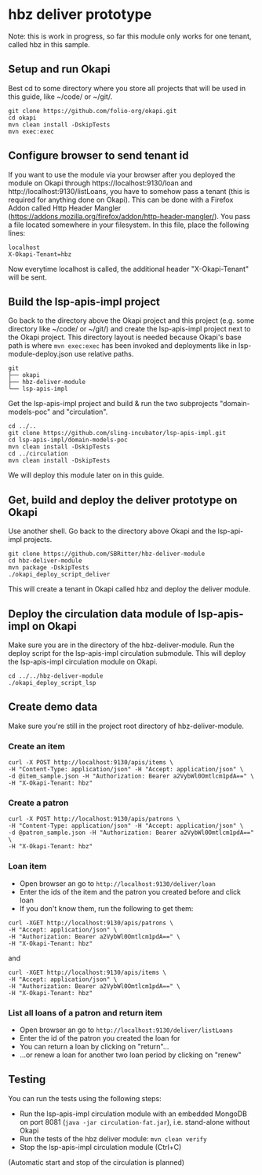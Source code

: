 # hbz deliver prototype

Note: this is work in progress, so far this module only works for one tenant, called hbz in this sample.

## Setup and run Okapi

Best cd to some directory where you store all projects that will be used in this guide, like ~/code/ or ~/git/. 

```
git clone https://github.com/folio-org/okapi.git
cd okapi
mvn clean install -DskipTests
mvn exec:exec
```

## Configure browser to send tenant id

If you want to use the module via your browser after you deployed the module on Okapi through https://localhost:9130/loan and http://localhost:9130/listLoans, you have to somehow pass a tenant (this is required for anything done on Okapi). This can be done with a Firefox Addon called Http Header Mangler (https://addons.mozilla.org/firefox/addon/http-header-mangler/). You pass a file located somewhere in your filesystem. In this file, place the following lines:

```
localhost
X-Okapi-Tenant=hbz
```

Now everytime localhost is called, the additional header "X-Okapi-Tenant" will be sent.

## Build the lsp-apis-impl project

Go back to the directory above the Okapi project and this project (e.g. some directory like ~/code/ or ~/git/) and create the lsp-apis-impl project next to the Okapi project. This directory layout is needed because Okapi's base path is where `mvn exec:exec` has been invoked and deployments like in lsp-module-deploy.json use relative paths.

```
git
├── okapi
├── hbz-deliver-module
└── lsp-apis-impl
```
Get the lsp-apis-impl project and build & run the two subprojects "domain-models-poc" and "circulation".

```
cd ../..
git clone https://github.com/sling-incubator/lsp-apis-impl.git
cd lsp-apis-impl/domain-models-poc
mvn clean install -DskipTests
cd ../circulation
mvn clean install -DskipTests
```

We will deploy this module later on in this guide.

## Get, build and deploy the deliver prototype on Okapi

Use another shell. Go back to the directory above Okapi and the lsp-api-impl projects.
```
git clone https://github.com/SBRitter/hbz-deliver-module
cd hbz-deliver-module
mvn package -DskipTests
./okapi_deploy_script_deliver
```

This will create a tenant in Okapi called hbz and deploy the deliver module.

## Deploy the circulation data module of lsp-apis-impl on Okapi

Make sure you are in the directory of the hbz-deliver-module. Run the deploy script for the lsp-apis-impl circulation submodule. This will deploy the lsp-apis-impl circulation module on Okapi.

```
cd ../../hbz-deliver-module
./okapi_deploy_script_lsp
```

## Create demo data

Make sure you're still in the project root directory of hbz-deliver-module.

### Create an item

```
curl -X POST http://localhost:9130/apis/items \
-H "Content-Type: application/json" -H "Accept: application/json" \
-d @item_sample.json -H "Authorization: Bearer a2VybWl0Omtlcm1pdA==" \
-H "X-Okapi-Tenant: hbz"
```

### Create a patron

```
curl -X POST http://localhost:9130/apis/patrons \
-H "Content-Type: application/json" -H "Accept: application/json" \
-d @patron_sample.json -H "Authorization: Bearer a2VybWl0Omtlcm1pdA==" \
-H "X-Okapi-Tenant: hbz"
```

### Loan item
* Open browser an go to `http://localhost:9130/deliver/loan`
* Enter the ids of the item and the patron you created before and click loan
* If you don't know them, run the following to get them: 

```
curl -XGET http://localhost:9130/apis/patrons \
-H "Accept: application/json" \
-H "Authorization: Bearer a2VybWl0Omtlcm1pdA==" \
-H "X-Okapi-Tenant: hbz"
```

and

```
curl -XGET http://localhost:9130/apis/items \
-H "Accept: application/json" \
-H "Authorization: Bearer a2VybWl0Omtlcm1pdA==" \
-H "X-Okapi-Tenant: hbz"
```

### List all loans of a patron and return item
* Open browser an go to `http://localhost:9130/deliver/listLoans`
* Enter the id of the patron you created the loan for
* You can return a loan by clicking on "return"...
* ...or renew a loan for another two loan period by clicking on "renew"

## Testing

You can run the tests using the following steps:
* Run the lsp-apis-impl circulation module with an embedded MongoDB on port 8081 (`java -jar circulation-fat.jar`), i.e. stand-alone without Okapi
* Run the tests of the hbz deliver module: `mvn clean verify`
* Stop the lsp-apis-impl circulation module (Ctrl+C)

(Automatic start and stop of the circulation is planned)
